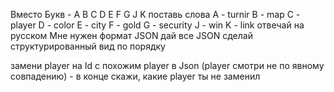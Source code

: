 Вместо Букв - A B C D E F G J K  поставь слова
A - turnir
B - map
C - player
D - color
E - city
F - gold
G - security
J - win
K - link
отвечай на русском
Мне нужен формат JSON
дай все JSON сделай структурированный вид по порядку


замени player на Id с похожим player в Json (player смотри не по явному совпадению)  - в конце скажи, какие player ты не заменил
